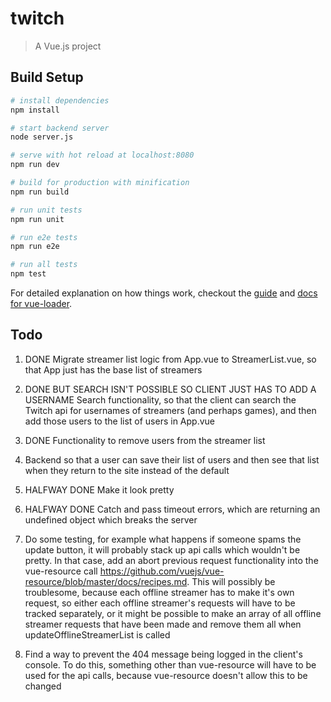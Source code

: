 # twitch

> A Vue.js project

## Build Setup

``` bash
# install dependencies
npm install

# start backend server
node server.js

# serve with hot reload at localhost:8080
npm run dev

# build for production with minification
npm run build

# run unit tests
npm run unit

# run e2e tests
npm run e2e

# run all tests
npm test
```

For detailed explanation on how things work, checkout the [guide](http://vuejs-templates.github.io/webpack/) and [docs for vue-loader](http://vuejs.github.io/vue-loader).

## Todo

1. DONE Migrate streamer list logic from App.vue to StreamerList.vue, so that App just has the base list of streamers

2. DONE BUT SEARCH ISN'T POSSIBLE SO CLIENT JUST HAS TO ADD A USERNAME Search functionality, so that the client can search the Twitch api for usernames of streamers (and perhaps games), and then add those users to the list of users in App.vue

3. DONE Functionality to remove users from the streamer list

4. Backend so that a user can save their list of users and then see that list when they return to the site instead of the default

5. HALFWAY DONE Make it look pretty

6. HALFWAY DONE Catch and pass timeout errors, which are returning an undefined object which breaks the server

7. Do some testing, for example what happens if someone spams the update button, it will probably stack up api calls which wouldn't be pretty. In that case, add an abort previous request functionality into the vue-resource call https://github.com/vuejs/vue-resource/blob/master/docs/recipes.md. This will possibly be troublesome, because each offline streamer has to make it's own request, so either each offline streamer's requests will have to be tracked separately, or it might be possible to make an array of all offline streamer requests that have been made and remove them all when updateOfflineStreamerList is called

8. Find a way to prevent the 404 message being logged in the client's console. To do this, something other than vue-resource will have to be used for the api calls, because vue-resource doesn't allow this to be changed
